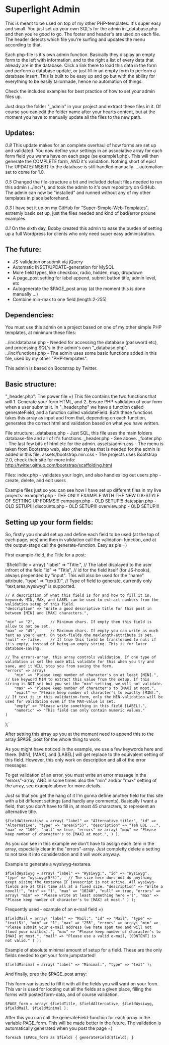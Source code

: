 Superlight Admin
================

This is meant to be used on top of my other PHP-templates. It's super easy and small. You just set up your own SQL's for the admin in
_database.php and then you're good to go. The footer and header's are used on each file. The header detects which file you're surfing
and updates the menu according to that.

Each php-file is it's own admin function. Basically they display an empty form to the left with information, and to the right a list of
every data that already are in the database. Click a link there to load this data in the form and perform a database update, or just fill
in an empty form to perform a database insert. This is built to be easy up and go but with the ability for everything to be easily
tailormade, hence no automation of things.

Check the included examples for best practice of how to set your admin files up.

Just drop the folder "_admin" in your project and extract these files in it. Of course you can edit the folder name after your hearts
content, but at the moment you have to manually update all the files to the new path.


Updates:
----------------

*0.8*
This update makes for an complete overhaul of how forms are set up and validated. You now define your settings in an associative array for each
form field you wanna have on each page (se example1.php). This will then generate the COMPLETE form, AND it's validation. Nothing short of epic!
The UPDATE/INSERT to the database is still handled manually ... automation set to come for 1.0.

*0.5*
Changed the file-structure a bit and included default files needed to run this admin (../inc/*), and took the admin to it's own repository on
GitHub. The admin can now be "installed" and runned without any of my other templates in place beforehand.

*0.3*
I have set it up on my GitHub for "Super-Simple-Web-Templates", extremly basic set up, just the files needed and kind of bad/error proune examples.

*0.1*
On the sixth day, Bobby created this admin to ease the burden of setting up a full Wordpress for clients who only need super easy administration.


The future:
----------------
* JS-validation onsubmit via jQuery
* Automatic INSET/UPDATE-generation for MySQL
* More field types, like checkbox, radio, hidden, map, dropdown
* A page_post setting for label append, submit button title, admin level, etc
* Autogenerate the $PAGE_post array (at the moment this is done manually ...)
* Combine min-max to one field (length:2-255)


Dependencies:
----------------
You must use this admin on a project based on one of my other simple PHP templates, at minimum these files:

../inc/database.php - Needed for accessing the database (password etc), and processing SQL's in the admin's own "_database.php".
../inc/functions.php - The admin uses some basic functions added in this file, used by my other "PHP-templates".

This admin is based on Bootstrap by Twitter.


Basic structure:
----------------

"_header.php":
The power file =) This file contains the two functions that will 1. Generate your form HTML, and 2. Ensure PHP-validation of
your form when a user submits it.
In "_header.php" we have a function called generateField, and a function called validateField.
Both these functions takes this array as input and from that, depending on each function, generates the correct
html and validation based on what you have written.

File structure:
_database.php - Just SQL, this file uses the main folders database-file and all of it's functions.
_header.php - See above.
_footer.php - The last few bits of html etc for the admin.
assets/admin.css - The menu is taken from Bootstrap web, also other styles that is needed for the admin is added in this file.
assets/bootstrap.min.css - The projects uses Bootstrap 2.0, check their site for more info: http://twitter.github.com/bootstrap/scaffolding.html

Files:
index.php - validates your login, and also handles log out
users.php - create, delete, and edit users

Example files just so you can see how I have set up different files in my live projects:
example1.php - THE ONLY EXAMPLE WITH THE NEW 0.8-STYLE OF SETTING UP FORMS!!!
campaign.php - OLD SETUP!!!
datespan.php - OLD SETUP!!!
discounts.php - OLD SETUP!!!
overview.php - OLD SETUP!!!


Setting up your form fields:
----------------
So, firstly you should set up and define each field to be used (at the top of each page, yes) and then in validation
call the validation-function, and at the output-stage call the generate-function. Easy as pie =)

First example-field, the Title for a post:

`$fieldTitle = array(
	"label" => "Title:",	// The label displayed to the user infront of the field
	"id" => "Title",		// id for the field itself (for JS-hooks), always prepended by "input". This will also be used for the "name" attribute.
	"type" => "text(3)",	// Type of field to generate, currently only "text,area,wysiwyg" is supported.
	
	// A description of what this field is for and how to fill it in, keywords MIN, MAX, and LABEL can be used to extract numbers from the validation setup of this field.
	"description" => "Write a good descriptive title for this post in between [MIN] and [MAX] characters.",
	
	"min" => "2",		// Minimum chars. If empty then this field is allow to not be set.
	"max" => "45",		// Maximum chars. If empty you can write as much text as you'd want. On text-fields the maxlength-attribute is set.
	"null" => false,	// If true this field be transformed to null if it's empty, instead of being an empty string. This is for later database-saving.

	// The errors-array, this array controls validation. If one type of validation is set the code WILL validate for this when you try and save, and it WILL stop you from saving the form.
	"errors" => array(
		"min" => "Please keep number of character's on at least [MIN].", // Use keyword MIN to extract this value from the setup. If this string is NOT set but you set the "min"-setting, we will not validate.
		"max" => "Please keep number of character's to [MAX] at most.",
		"exact" => "Please keep number of character's to exactly [MIN].", // If text is in this validation-form, only the MIN-validation will be used for validation even if the MAX-value is set.
		"empty" => "Please write something in this field [LABEL].",
		"numeric" => "This field can only contain numeric values."
	)
);`

After setting this array up you at the moment need to append this to the array $PAGE_post for the whole thing to work.

As you might have noticed in the example, we use a few keywords here and there. [MIN], [MAX], and [LABEL] will get replace to the equivalent setting of this field. However, this only work on description and all of the error messages.

To get validation of an error, you must write an error message in the "errors"-array, AND in some times also the "min" and/or "max" setting of the array, see example above for more details.

Just so that you get the hang of it I'm gonna define another field for this site with a bit different settings (and hardly any comments).
Basically I want a field, that you don't have to fill in, at most 45 characters, to represent an alternative title.

`$fieldAlternative = array(
	"label" => "Alternative title:",
	"id" => "Alternative",
	"type" => "area(5*5)",
	"description" => "Teh LOL ...",
	"max" => "100",
	"null" => true,
	"errors" => array(
					"max" => "Please keep number of character's to [MAX] at most.",
				)
);`

As you can see in this example we don't have to assign each item in the array, especially clear in the "errors"-array. Just completly delete a setting to not take it into consideration and it will work anyway.

Example to generate a wysiwyg-textarea.

`$fieldWysiwyg = array(
	"label" => "Wysiwyg:",
	"id" => "Wysiwyg",
	"type" => "wysiwyg(5*5)",	// The size here does not do anything exept sizing the textarea IF javascript is not active. All wysiwyg-fields are at this time all at a fixed size.
	"description" => "Write a novell!",
	"min" => "1",
	"max" => "10240",
	"null" => true,
	"errors" => array(
					"min" => "Please write at least something here ='(",
					"max" => "Please keep number of character's to [MAX] at most."
				)
);`

Frequently used - example of an e-mail field =)

`$fieldMail = array(
	"label" => "Mail:",
	"id" => "Mail",
	"type" => "text(5)",
	"min" => "1",
	"max" => "255",
	"errors" => array(
					"min" => "Please submit your e-mail address (we hate spam too and will not flood your mailbox).",
					"max" => "Please keep number of character's to [MAX] at most.",
					"mail" => "Please use a valid e-mail, [CONTENT] is not valid."
				)
);`

Example of absolute minimal amount of setup for a field. These are the only fields needed to get your form jumpstarted!

`$fieldMinimal = array(
	"label" => "Minimal:",
	"type" => "text"
);`

And finally, prep the $PAGE_post array:
		
This form-var is used to fill it with all the fields you will want on your form.
This var is used for looping out all the fields at a given place, filling the forms with posted form-data, and of course validation.

`$PAGE_form = array(
				$fieldTitle,
				$fieldAlternative,
				$fieldWysiwyg,
				$fieldMail,
				$fieldMinimal
			);`

After this you can call the generateField-function for each array in the variable PAGE_form. This will be made better in the future.
The validation is automatically generated when you post the page =)

`foreach ($PAGE_form as $field) {
	generateField($field);
}`